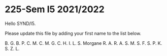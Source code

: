 # 225-Sem I5 2021/2022

Hello SYND/I5.

Please update this file by adding
your first name to the list below.

B. G.
B. P.
C. M.
C. M.
G. C.
H. I.
L. S.
Morgane
R. A.
R. A.
S. M.
S. F.
S. P.
K. S.
Z. L.
